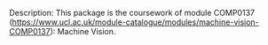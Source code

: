 Description: This package is the coursework of module COMP0137 (https://www.ucl.ac.uk/module-catalogue/modules/machine-vision-COMP0137): Machine Vision.
